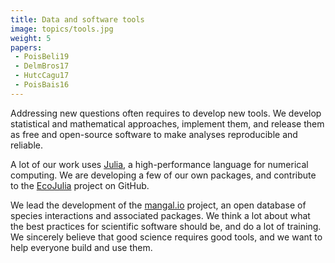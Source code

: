 ```yaml
---
title: Data and software tools
image: topics/tools.jpg
weight: 5
papers:
 - PoisBeli19
 - DelmBros17
 - HutcCagu17
 - PoisBais16
---
```


Addressing new questions often requires to develop new tools. We develop
statistical and mathematical approaches, implement them, and release them as
free and open-source software to make analyses reproducible and reliable.

<!--more-->

A lot of our work uses [Julia](https://julialang.org/), a high-performance
language for numerical computing. We are developing a few of our own packages,
and contribute to the [EcoJulia](https://github.com/EcoJulia/) project on
GitHub.

We lead the development of the [mangal.io](http://mangal.io) project, an open
database of species interactions and associated packages. We think a lot about
what the best practices for scientific software should be, and do a lot of
training. We sincerely believe that good science requires good tools, and we
want to help everyone build and use them.
